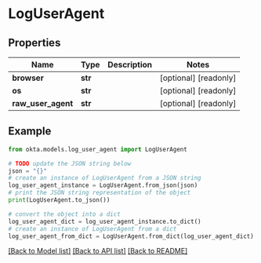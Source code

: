 # LogUserAgent


## Properties

Name | Type | Description | Notes
------------ | ------------- | ------------- | -------------
**browser** | **str** |  | [optional] [readonly] 
**os** | **str** |  | [optional] [readonly] 
**raw_user_agent** | **str** |  | [optional] [readonly] 

## Example

```python
from okta.models.log_user_agent import LogUserAgent

# TODO update the JSON string below
json = "{}"
# create an instance of LogUserAgent from a JSON string
log_user_agent_instance = LogUserAgent.from_json(json)
# print the JSON string representation of the object
print(LogUserAgent.to_json())

# convert the object into a dict
log_user_agent_dict = log_user_agent_instance.to_dict()
# create an instance of LogUserAgent from a dict
log_user_agent_from_dict = LogUserAgent.from_dict(log_user_agent_dict)
```
[[Back to Model list]](../README.md#documentation-for-models) [[Back to API list]](../README.md#documentation-for-api-endpoints) [[Back to README]](../README.md)


